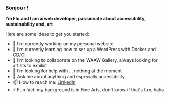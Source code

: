 ### Bonjour !


**I’m Flo and I am a web developer, passionate about accessibility, sustainability and, art**

Here are some ideas to get you started:

- 🔭 I’m currently working on my personal website 
- 🌱 I’m currently learning how to set up a WordPress with Docker and CD/CI
- 👯 I’m looking to collaborate on the WAAW Gallery, always looking for artists to exhibit
- 🤔 I’m looking for help with ... nothing at the moment
- 💬 Ask me about anything and especially accessibility
- 📫 How to reach me: [LinkedIn](https://www.linkedin.com/in/floriane-grosset-426435212/)
- ⚡ Fun fact: my background is in Fine Arts, don't know if that's fun, haha

